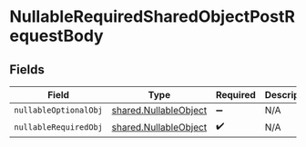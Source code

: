 # NullableRequiredSharedObjectPostRequestBody


## Fields

| Field                                                                 | Type                                                                  | Required                                                              | Description                                                           |
| --------------------------------------------------------------------- | --------------------------------------------------------------------- | --------------------------------------------------------------------- | --------------------------------------------------------------------- |
| `nullableOptionalObj`                                                 | [shared.NullableObject](../../../sdk/models/shared/nullableobject.md) | :heavy_minus_sign:                                                    | N/A                                                                   |
| `nullableRequiredObj`                                                 | [shared.NullableObject](../../../sdk/models/shared/nullableobject.md) | :heavy_check_mark:                                                    | N/A                                                                   |